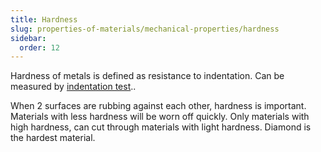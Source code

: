 ```yaml
---
title: Hardness
slug: properties-of-materials/mechanical-properties/hardness
sidebar:
  order: 12
---
```


Hardness of metals is defined as resistance to indentation. Can be measured by
[indentation test](/properties-of-materials/mechanical-properties/indentation-test)..

When 2 surfaces are rubbing against each other, hardness is important. Materials
with less hardness will be worn off quickly. Only materials with high hardness,
can cut through materials with light hardness. Diamond is the hardest material.
